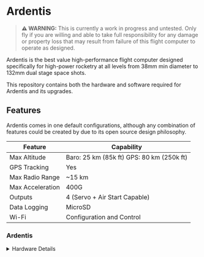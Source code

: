 # Ardentis

> **⚠ WARNING:** This is currently a work in progress and untested. Only fly if you are willing and able to take full responsibility for any damage or property loss that may result from failure of this flight computer to operate as designed.

Ardentis is the best value high-performance flight computer designed specifically for high-power rocketry at all levels from 38mm min diameter to 132mm dual stage space shots.

This repository contains both the hardware and software required for Ardentis and its upgrades.

## Features

Ardentis comes in one default configurations, although any combination of features could be created by due to its open source design philosophy.

| Feature | Capability |
|-|-|
| Max Altitude | Baro: 25 km (85k ft) GPS: 80 km (250k ft) |
| GPS Tracking | Yes |
| Max Radio Range | ~15 km |
| Max Acceleration | 400G |
| Outputs | 4 (Servo + Air Start Capable) |
| Data Logging | MicroSD |
| Wi-Fi | Configuration and Control |

### Ardentis

<details>
<summary>Hardware Details</summary>

- **MCU**: ESP32-S3-MINI-1-N4R2
  - 4 MB Flash
  - 384 KB ROM
  - 512 KB SRAM
  - Dual core Xtense 32 bit LX7 at up to 240 MHz
- **Radio**: seeed studio SX126x Breakout
  - 22 dBm TX Power
  - 915 MHz ISM Band
  - u.Fl Antenna Connector
- **IMU**: ICM
  - +/- 16G Accelerometer
  - +/- 2000 Deg/s Gyroscope
- **High G Accelerometer**:
  - 3 Axis
  - +/- 100, 200, 400G Ranges
- **Barometer**: MS5611
  - 10 cm Resolution
  - 10 mBar to 1 200 mBar Operating Range
- **GPS**: uBlox SAM-M10Q
  - 80 km (250k ft) Max Altitude
  - 500 m/s (1.45 Mach) Max Velocity
  - 4G Max Acceleration
- **Ignition Channels**4
- **Connectivity**: Bluetooth 5.0, Wi-Fi, Micro USB
- **Power**: 1S LiPo battery support (or anything between 2V and 5V)

</details>
